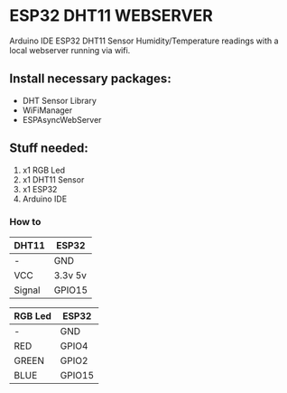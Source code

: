 # ESP32 DHT11 WEBSERVER
Arduino IDE ESP32 DHT11 Sensor Humidity/Temperature readings with a local webserver running via wifi.

## Install necessary packages:
- DHT Sensor Library
- WiFiManager
- ESPAsyncWebServer

## Stuff needed:
1. x1 RGB Led
2. x1 DHT11 Sensor
3. x1 ESP32
4. Arduino IDE

### How to

| DHT11  | ESP32 |
| ------------- | ------------- |
| -  | GND  |
| VCC  | 3.3v 5v  |
| Signal  | GPIO15  |

| RGB Led  | ESP32 |
| ------------- | ------------- |
| -  | GND  |
| RED  | GPIO4  |
| GREEN  | GPIO2  |
| BLUE  | GPIO15  |
